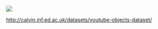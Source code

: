 ![](http://groups.inf.ed.ac.uk/calvin/youtube-objectsv2/Images/car_00024050.jpg)



http://calvin.inf.ed.ac.uk/datasets/youtube-objects-dataset/

